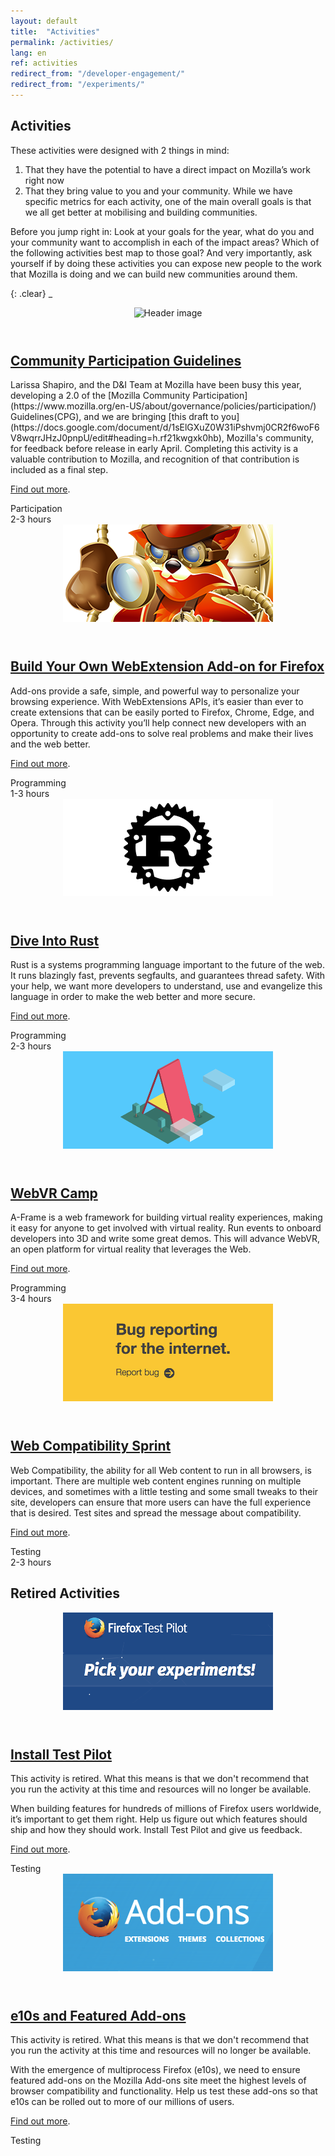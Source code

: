 ```yaml
---
layout: default
title:  "Activities"
permalink: /activities/
lang: en
ref: activities
redirect_from: "/developer-engagement/"
redirect_from: "/experiments/"
---
```


## Activities

These activities were designed with 2 things in mind:

1. That they have the potential to have a direct impact on Mozilla’s work right now
2. That they bring value to you and your community. While we have specific metrics for each activity, one of the main overall goals is that we all get better at mobilising and building communities.

Before you jump right in: Look at your goals for the year, what do you and your community want to accomplish in each of the impact areas? Which of the following activities best map to those goal? And very importantly, ask yourself if by doing these activities you can expose new people to the work that Mozilla is doing and we can build new communities around them.

{: .clear}
_

<div class="row is-flex">
<div class="activity-card participation col-md-4">
  <header class="item-header">
    <img src="https://toolkit.mozilla.org/wp-content/uploads/2016/07/Jobstobedone-336x156.jpg" alt="Header image">
  </header>
  <h2><a href="/community-participation-guideline/">Community Participation Guidelines</a></h2>
  <div class="item-content" markdown="1">
Larissa Shapiro, and the D&I Team at Mozilla have been busy this year, developing a 2.0 of the [Mozilla Community Participation](https://www.mozilla.org/en-US/about/governance/policies/participation/) Guidelines(CPG), and we are bringing [this draft to you](https://docs.google.com/document/d/1sElGXuZ0W31iPshvmj0CR2f6woF6V8wqrrJHzJ0pnpU/edit#heading=h.rf21kwgxk0hb), Mozilla's community, for feedback before release in early April. Completing this activity is a valuable contribution to Mozilla, and recognition of that contribution is included as a final step.

[Find out more](/community-participation-guideline/).
  </div>
  <footer class="item-footer">
    <div class="tags">Participation</div>
    <div class="duration">2-3 hours</div>
  </footer>
</div>

<div class="activity-card programming col-md-4">
  <header class="item-header">
    <img src="/assets/img/webextensions-header.png" alt="Header image">
  </header>
  <h2><a href="/webextensions/">Build Your Own WebExtension Add-on for Firefox</a></h2>
  <div class="item-content" markdown="1">
Add-ons provide a safe, simple, and powerful way to personalize your browsing experience. With WebExtensions APIs, it’s easier than ever to create extensions that can be easily ported to Firefox, Chrome, Edge, and Opera. Through this activity you’ll help connect new developers with an opportunity to create add-ons to solve real problems and make their lives and the web better.

[Find out more](/webextensions/).
  </div>
  <footer class="item-footer">
    <div class="tags">Programming</div>
    <div class="duration">1-3 hours</div>
  </footer>
</div>

<div class="activity-card programming col-md-4">
  <header class="item-header">
    <img src="/assets/img/rust-header.png" alt="Header image">
  </header>
  <h2><a href="/rust-hack/">Dive Into Rust</a></h2>
  <div class="item-content" markdown="1">
Rust is a systems programming language important to the future of the web. It runs blazingly fast, prevents segfaults, and guarantees thread safety. With your help, we want more developers to understand, use and evangelize this language in order to make the web better and more secure.

[Find out more](/rust-hack/).
  </div>
  <footer class="item-footer">
    <div class="tags">Programming</div>
    <div class="duration">2-3 hours</div>
  </footer>
</div>

<div class="activity-card programming col-md-4">
  <header class="item-header">
    <img src="/assets/img/webvr-header.png" alt="Header image">
  </header>
  <h2><a href="/webvr-camp/">WebVR Camp</a></h2>
  <div class="item-content" markdown="1">
A-Frame is a web framework for building virtual reality experiences, making it easy for anyone to get involved with virtual reality. Run events to onboard developers into 3D and write some great demos. This will advance WebVR, an open platform for virtual reality that leverages the Web.

[Find out more](/webvr-camp/).
  </div>
  <footer class="item-footer">
    <div class="tags">Programming</div>
    <div class="duration">3-4 hours</div>
  </footer>
</div>

<div class="activity-card testing col-md-4">
  <header class="item-header">
    <img src="/assets/img/webcompat-header.png" alt="Header image">
  </header>
  <h2><a href="/webcompat-sprint/">Web Compatibility Sprint</a></h2>
  <div class="item-content" markdown="1">
Web Compatibility, the ability for all Web content to run in all browsers, is important. There are multiple web content engines running on multiple devices, and sometimes with a little testing and some small tweaks to their site, developers can ensure that more users can have the full experience that is desired. Test sites and spread the message about compatibility.

[Find out more](/webcompat-sprint/).
  </div>
  <footer class="item-footer">
    <div class="tags">Testing</div>
    <div class="duration">2-3 hours</div>
  </footer>
</div>
</div>

## Retired Activities

<div class="row is-flex">
<div class="activity-card retired testing col-md-4">
  <header class="item-header">
    <img src="/assets/img/testpilot-header.png" alt="Header image">
  </header>
  <h2><a href="/test-pilot/">Install Test Pilot</a></h2>
  <p class="retired-note">This activity is retired. What this means is that we don't recommend that you run the activity at this time and resources will no longer be available.</p>
  <div class="item-content" markdown="1">
When building features for hundreds of millions of Firefox users worldwide, it’s important to get them right. Help us figure out which features should ship and how they should work. Install Test Pilot and give us feedback.

[Find out more](/test-pilot/).
  </div>
  <footer class="item-footer">
    <div class="tags">Testing</div>
  </footer>
</div>

<div class="activity-card retired testing col-md-4">
  <header class="item-header">
    <img src="/assets/img/e10s-header.png" alt="Header image">
  </header>
  <h2><a href="/e10s-addons/">e10s and Featured Add-ons</a></h2>
  <p class="retired-note">This activity is retired. What this means is that we don't recommend that you run the activity at this time and resources will no longer be available.</p>
  <div class="item-content" markdown="1">
With the emergence of multiprocess Firefox (e10s), we need to ensure featured add-ons on the Mozilla Add-ons site meet the highest levels of browser compatibility and functionality. Help us test these add-ons so that e10s can be rolled out to more of our millions of users.

[Find out more](/e10s-addons/).
  </div>
  <footer class="item-footer">
    <div class="tags">Testing</div>
  </footer>
</div>
</div>
